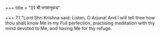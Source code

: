 +++
title = "01 श्री भगवानुवाच"

+++
7.1 "Lord Shri Krishna said: Listen, O Arjuna! And I will tell thee how
thou shalt know Me in my Full perfection, practising meditation with thy
mind devoted to Me, and having Me for thy refuge.
